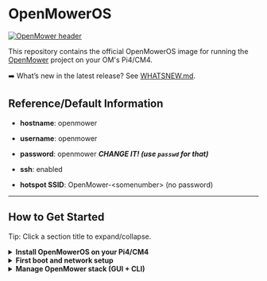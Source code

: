 # OpenMowerOS

[![OpenMower header](.github/img/open_mower_header.jpg)](https://github.com/ClemensElflein/OpenMower)

This repository contains the official OpenMowerOS image for running the [OpenMower](https://github.com/ClemensElflein/OpenMower) project on your OM's Pi4/CM4.

➡️ What’s new in the latest release? See [WHATSNEW.md](./WHATSNEW.md).

## Reference/Default Information

- **hostname**: openmower

- **username**: openmower

- **password**: openmower ***CHANGE IT! (use `passwd` for that)***

- **ssh**: enabled

- **hotspot SSID**: OpenMower-\<somenumber\> (no password)


***

## How to Get Started

Tip: Click a section title to expand/collapse.

<details>
<summary><b>Install OpenMowerOS on your Pi4/CM4</b></summary>


1. Flash the latest image (link TODO) to an SD card, preferably using [**Raspberry Pi** Imager](https://www.raspberrypi.com/software/).

2. ***Optional: Raspberry Pi Imager configuration***<br>
   When prompted by Raspberry Pi Imager, you can change some custom settings:
   1. As shown here, but never use a username other than `openmower`!<br>
   ![General Settings](.github/img/rpimager_general.png)
   2. You may also add your SSH public key for quicker SSH login;
   password login remains active (even if it's an either/or selection).<br>
   ![SSH Settings](.github/img/rpimager_ssh.png)
   
</details>

<details>
<summary><b>First boot and network setup</b></summary>

3. After writing the image, eject the card, insert it into your mowers Pi4 or xCore, and turn it on.

4. Your Pi will boot multiple times.<br>
   ***Sometimes, after the first boot, it may fail to reboot*** (red LED near the HDMI plug remains on, whereas the green one doesn't flicker anymore). If that happens, a power cycle will get it back on track.

5. ***If you skipped step 2: Comitup hotspot***<br>
If you didn't enter your Wifi settings when asked for the custom settings during Pi Imager (see step 2), or if you accidentally entered the wrong Wifi settings:

   1. After a short time, an "OpenMower-\<somenumber>" Wifi hotspot should appear. Connect to it.

   2. Once you are connected to the OpenMower-\<somenumber> hotspot, your default browser should open automatically and display the WiFi configuration page (if not, open http://10.41.0.1).

      <p align="center"><img src=".github/img/comitup_hotspot.png" style="width:50%"></p>

   3. Click on your home WiFi and fill in your password.

   4. The hotspot will disappear and the mower should connect to your WiFi.

6. Try pinging your mower via `ping openmower` (or the hostname you entered during Pi Imager). If the host can't be found, check your router for the mower's IP address.

7.  SSH into your mower via `ssh openmower@openmower` or `ssh openmower@<your hostname or mower's IP address>` (password 'openmower' or the one you entered during Raspberry Pi Imager).

8. ***Optional:***<br>
   1. If you didn't configure a custom password during step 2, change your password now via `passwd`.
   2. Use `raspi-config` to change keyboard, timezone, WLAN country and the like (if not configured in Raspberry Pi Imager's custom settings).


 </details>

<details>
<summary><b>Manage OpenMower stack (GUI + CLI)</b></summary>
<br>
'Dockge' (a container manager GUI) gets automatically pulled and started after a couple of minutes (after final boot).<br>
For each relevant GUI action, a CLI alternative is available via the `openmower` helper script; both are listed below.<br><br>

9. Connect to the container manager:
   - GUI: Open <http://openmower:5001> (or your individual hostname if changed), and create a Dockge admin user with your preferred credentials:<br>
   ![Create Admin Account](.github/img/dockge_01.jpg)
   - CLI: SSH into your Pi: `ssh openmower@openmower` (or your configured hostname).

10. Configure the stack (.env)
    - GUI: 
      ![](.github/img/dockge_02_select_and_edit.jpg)
      ![](.github/img/dockge_03_edit.jpg)
      ![](.github/img/dockge_04_save.jpg)
    - CLI: `mcedit /opt/stacks/openmower/.env`

11. Start the stack (inclusive initial pull)
    - GUI: 
      ![](.github/img/dockge_05_start.jpg)
    - CLI:
      ```
      openmower pull
      openmower start
      ```

12. Check status and open the OpenMower webApp
    - GUI:
      ![](.github/img/dockge_06_active.jpg)
      - CLI: `openmower status` should list three services (mosquitto, nginx, and openmower), all with status 'up'.<br>
         If so, open a browser and visit http://openmower:8080 (or your configured hostname).

</details>

